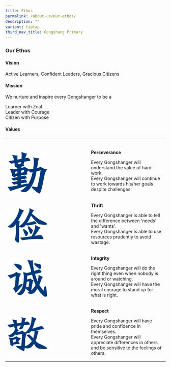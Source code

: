 ```yaml
---
title: Ethos
permalink: /about-us/our-ethos/
description: ""
variant: tiptap
third_nav_title: Gongshang Primary
---
```

<h3><strong>Our Ethos</strong></h3>
<h4><strong>Vision</strong></h4>
<p>Active Learners, Confident Leaders, Gracious Citizens</p>
<h4><strong>Mission</strong></h4>
<p>We nurture and inspire every Gongshanger to be a</p>
<p>Learner with Zeal
<br>Leader with Courage
<br>Citizen with Purpose</p>
<h4><strong>Values</strong></h4>
<p></p>
<table style="minWidth: 50px">
<colgroup>
<col>
<col>
</colgroup>
<tbody>
<tr>
<th rowspan="1" colspan="1">
<p></p>
</th>
<th rowspan="1" colspan="1">
<p></p>
</th>
</tr>
<tr>
<td rowspan="1" colspan="1">
<p></p>
<div class="isomer-image-wrapper">
<img style="width: 50%;" height="auto" width="100%" alt="" src="/images/2024 uploads/perserverance.png">
</div>
</td>
<td rowspan="1" colspan="1">
<p><strong>Perseverance</strong>
</p>
<p>Every Gongshanger will understand the value of hard work.
<br>Every Gongshanger will continue to work towards his/her goals despite
challenges.</p>
</td>
</tr>
<tr>
<td rowspan="1" colspan="1">
<p></p>
<div class="isomer-image-wrapper">
<img style="width: 50%;" height="auto" width="100%" alt="" src="/images/2024 uploads/thrift.png">
</div>
</td>
<td rowspan="1" colspan="1">
<p><strong>Thrift</strong>
</p>
<p>Every Gongshanger is able to tell the difference between 'needs' and 'wants'.
<br>Every Gongshanger is able to use resources prudently to avoid wastage.</p>
</td>
</tr>
<tr>
<td rowspan="1" colspan="1">
<p></p>
<div class="isomer-image-wrapper">
<img style="width: 50%;" height="auto" width="100%" alt="" src="/images/2024 uploads/integrity.png">
</div>
</td>
<td rowspan="1" colspan="1">
<p><strong>Integrity</strong>
</p>
<p>Every Gongshanger will do the right thing even when nobody is around or
watching.
<br>Every Gongshanger will have the moral courage to stand up for what is
right.</p>
</td>
</tr>
<tr>
<td rowspan="1" colspan="1">
<p></p>
<div class="isomer-image-wrapper">
<img style="width: 50%;" height="auto" width="100%" alt="" src="/images/2024 uploads/respect.png">
</div>
</td>
<td rowspan="1" colspan="1">
<p><strong>Respect</strong>
</p>
<p>Every Gongshanger will have pride and confidence in themselves.
<br>Every Gongshanger will appreciate differences in others and be sensitive
to the feelings of others.</p>
</td>
</tr>
</tbody>
</table>
<p></p>